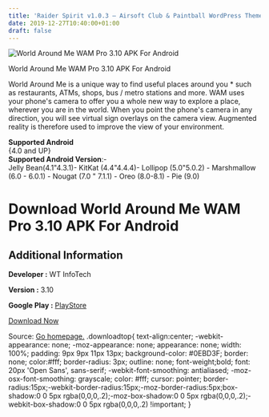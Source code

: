 ```yaml
---
title: 'Raider Spirit v1.0.3 – Airsoft Club & Paintball WordPress Theme'
date: 2019-12-27T10:40:00+01:00
draft: false
---
```


![World Around Me WAM Pro 3.10 APK For Android](https://i0.wp.com/apkhome.net/wp-content/uploads/2019/11/World-Around-Me-WAM-Pro-3.10.png "World Around Me WAM Pro 3.10 APK For Android")

  

World Around Me WAM Pro 3.10 APK For Android

World Around Me is a unique way to find useful places around you \* such as restaurants, ATMs, shops, bus / metro stations and more. WAM uses your phone's camera to offer you a whole new way to explore a place, wherever you are in the world. When you point the phone's camera in any direction, you will see virtual sign overlays on the camera view. Augmented reality is therefore used to improve the view of your environment.

**Supported Android**  
{4.0 and UP}  
**Supported Android Version**:-  
Jelly Bean(4.1"4.3.1)- KitKat (4.4"4.4.4)- Lollipop (5.0"5.0.2) - Marshmallow (6.0 - 6.0.1) - Nougat (7.0 " 7.1.1) - Oreo (8.0-8.1) - Pie (9.0)

Download World Around Me WAM Pro 3.10 APK For Android
=====================================================

Additional Information
----------------------

**Developer :** WT InfoTech

**Version :** 3.10

**Google Play :** [PlayStore](https://play.google.com/store/apps/details?id=app.WTInfoTech.WorldAroundMe&hl=en)

  

[Download Now](https://store4app.co/post/world-around-me-wam-pro-3-10-apk-for-android_1574173643)

  
Source: [Go homepage.](https://store4app.co/post/world-around-me-wam-pro-3-10-apk-for-android_1574173643) .downloadtop{ text-align:center; -webkit-appearance: none; -moz-appearance: none; appearance: none; width: 100%; padding: 9px 9px 11px 13px; background-color: #0EBD3F; border: none; color:#fff; border-radius: 3px; outline: none; font-weight;bold; font: 20px 'Open Sans', sans-serif; -webkit-font-smoothing: antialiased; -moz-osx-font-smoothing: grayscale; color: #fff; cursor: pointer; border-radius:15px;-webkit-border-radius:15px;-moz-border-radius:5px;box-shadow:0 0 5px rgba(0,0,0,.2);-moz-box-shadow:0 0 5px rgba(0,0,0,.2);-webkit-box-shadow:0 0 5px rgba(0,0,0,.2) !important; }